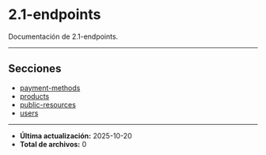 # 2.1-endpoints

Documentación de 2.1-endpoints.

---

## Secciones

- [payment-methods](./payment-methods/00_README.md)
- [products](./products/00_README.md)
- [public-resources](./public-resources/00_README.md)
- [users](./users/00_README.md)

---

- **Última actualización:** 2025-10-20  
- **Total de archivos:** 0
